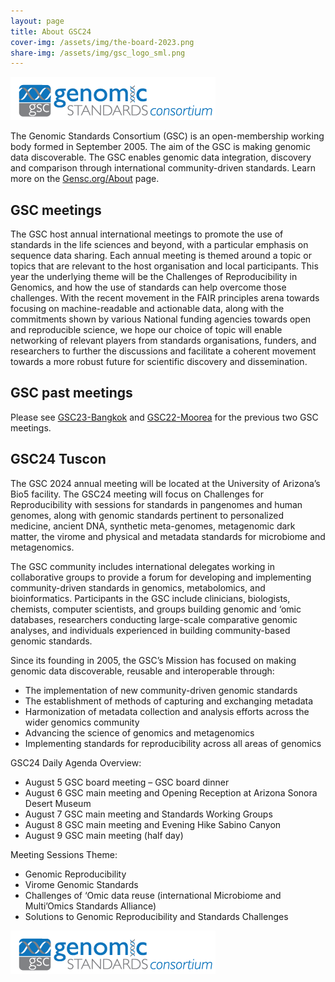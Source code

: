 ```yaml
---
layout: page
title: About GSC24
cover-img: /assets/img/the-board-2023.png
share-img: /assets/img/gsc_logo_sml.png
---
```


![GenSC logo](../assets/img/gsc_logo_sml.png)

The Genomic Standards Consortium (GSC) is an open-membership working body formed in September 2005. The aim of the GSC is making genomic data discoverable. The GSC enables genomic data integration, discovery and comparison through international community-driven standards. Learn more on the [Gensc.org/About](https://www.gensc.org/pages/about.html) page.


## GSC meetings
The GSC host annual international meetings to promote the use of standards in the life sciences and beyond, with a particular emphasis on sequence data sharing.
Each annual meeting is themed around a topic or topics that are relevant to the host organisation and local participants. This year the underlying theme will be the Challenges of Reproducibility in Genomics, and how the use of standards can help overcome those challenges.
With the recent movement in the FAIR principles arena towards focusing on machine-readable and actionable data, along with the commitments shown by various National funding agencies towards open and reproducible science, we hope our choice of topic will enable networking of relevant players from standards organisations, funders, and researchers to further the discussions and facilitate a coherent movement towards a more robust future for scientific discovery and dissemination.


## GSC past meetings
Please see [GSC23-Bangkok](https://genomicsstandardsconsortium.github.io/GSC23-Bangkok/) and [GSC22-Moorea](https://genomicsstandardsconsortium.github.io/GSC22-Moorea/) for the previous two GSC meetings.

## GSC24 Tuscon
The GSC 2024 annual meeting will be located at the University of Arizona’s Bio5 facility. The GSC24 meeting will focus on Challenges for Reproducibility with sessions for standards in pangenomes and human genomes, along with genomic standards pertinent to personalized medicine, ancient DNA, synthetic meta-genomes, metagenomic dark matter, the virome and physical and metadata standards for microbiome and metagenomics.

The GSC community includes international delegates working in collaborative groups to provide a forum for developing and implementing community-driven standards in genomics, metabolomics, and bioinformatics. Participants in the GSC include clinicians, biologists, chemists, computer scientists, and groups building genomic and ‘omic databases,  researchers conducting large-scale comparative genomic analyses, and individuals experienced in building community-based genomic standards.

Since its founding in 2005, the GSC’s Mission has focused on making genomic data discoverable, reusable and interoperable through: 

 * The implementation of new community-driven genomic standards
 * The establishment of methods of capturing and exchanging metadata
 * Harmonization of metadata collection and analysis efforts across the wider genomics community
 * Advancing the science of genomics and metagenomics
 * Implementing standards for reproducibility across all areas of genomics

GSC24 Daily Agenda Overview:

 * August 5 GSC board meeting – GSC board dinner
 * August 6 GSC main meeting and Opening Reception at Arizona Sonora Desert Museum 
 * August 7 GSC main meeting and Standards Working Groups 
 * August 8 GSC main meeting and Evening Hike Sabino Canyon
 * August 9 GSC main meeting (half day)

Meeting Sessions Theme:

 * Genomic Reproducibility
 * Virome Genomic Standards
 * Challenges of ‘Omic data reuse (international Microbiome and Multi’Omics Standards Alliance) 
 * Solutions to Genomic Reproducibility and Standards Challenges  

[ ![GenSC](../assets/img/gsc_logo_sml.png) ](https://www.gensc.org/)
